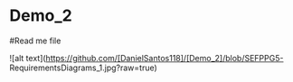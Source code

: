 # Demo_2
#Read me file 

![alt text](https://github.com/[DanielSantos118]/[Demo_2]/blob/SEFPPG5- RequirementsDiagrams_1.jpg?raw=true)
